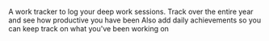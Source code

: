 A work tracker to log your deep work sessions.
Track over the entire year and see how productive you have been
Also add daily achievements so you can keep track on what you've been working on
